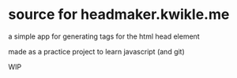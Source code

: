 # source for headmaker.kwikle.me

a simple app for generating tags for the html head element

made as a practice project to learn javascript (and git)

WIP